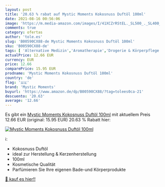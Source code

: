 ```yaml
---
layout: post
title: '20.63 % rabat auf Mystic Moments Kokosnuss Duftöl 100ml'
date: 2021-08-16 00:56:06
image: 'https://m.media-amazon.com/images/I/41XCZrRStEL._SL500_._SL400_.jpg'
comments: true
category: ofertas
author: 'tole.es'
slug: 'B00590CX88-de Mystic Moments Kokosnuss Duftöl 100ml'
sku: 'B00590CX88-de'
tags: [ 'Alternative Medizin','Aromatherapie','Drogerie & Körperpflege','Duftöle','Medizin & Erste Hilfe','mystic moments', ]
actualPrice: 12.66 EUR
currency: EUR
price: 12.66
comparePrice: 15.95 EUR
prodname: 'Mystic Moments Kokosnuss Duftöl 100ml'
country: 'de'
flag: '🇩🇪'
brand: 'Mystic Moments'
buyurl: 'https://www.amazon.de/dp/B00590CX88/?tag=tolees0ca-21'
descuento: '20.63'
average: '12.66'
---
```


Es gibt ein [Mystic Moments Kokosnuss Duftöl 100ml](https://www.amazon.de/dp/B00590CX88/?tag=tolees0ca-21) mit aktuellem Preis 12.66 EUR (original: 15.95 EUR) 20.63 % Rabatt hier:

[![Mystic Moments Kokosnuss Duftöl 100ml](https://m.media-amazon.com/images/I/41XCZrRStEL._SL500_._SL400_.jpg)](https://www.amazon.de/dp/B00590CX88/?tag=tolees0ca-21)

ℹ️:

- Kokosnuss Duftöl
- ideal zur Herstellung & Kerzenherstellung
- 100ml
- Kosmetische Qualität
- Parfümieren Sie Ihre eigenen Bade-und Körperprodukte

[🛒 kauf es hier!!](https://www.amazon.de/dp/B00590CX88/?tag=tolees0ca-21)
